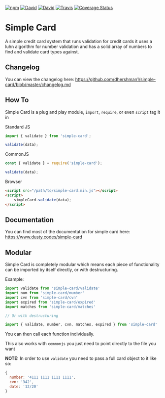 [![npm](https://img.shields.io/npm/v/simple-card.svg?style=flat-square)](https://www.npmjs.com/package/simple-card)
[![David](https://img.shields.io/david/dhershman1/simple-card.svg?style=flat-square)](https://david-dm.org/dhershman1/simple-card)
[![David](https://img.shields.io/david/dev/dhershman1/simple-card.svg?style=flat-square)](https://david-dm.org/dhershman1/simple-card?type=dev)
[![Travis](https://img.shields.io/travis/dhershman1/simple-card.svg?style=flat-square)](https://travis-ci.org/dhershman1/simple-card)
[![Coverage Status](https://img.shields.io/coveralls/github/dhershman1/simple-card.svg?style=flat-square)](https://coveralls.io/github/dhershman1/simple-card?branch=master)

# Simple Card

A simple credit card system that runs validation for credit cards it uses a luhn algorithm for number validation and has a solid array of numbers to find and validate card types against.

## Changelog

You can view the changelog here: https://github.com/dhershman1/simple-card/blob/master/changelog.md

## How To

Simple Card is a plug and play module, `import`, `require`, or even `script` tag it in

Standard JS
```js
import { validate } from 'simple-card';

validate(data);
```

CommonJS
```js
const { validate } = require('simple-card');

validate(data);
```

Browser
```html
<script src="/path/to/simple-card.min.js"></script>
<script>
	simpleCard.validate(data);
</script>
```

## Documentation

You can find most of the documentation for simple card here: https://www.dusty.codes/simple-card

## Modular

Simple Card is completely modular which means each piece of functionality can be imported by itself directly, or with destructuring.

Example:

```js
import validate from 'simple-card/validate'
import num from 'simple-card/number'
import cvn from 'simple-card/cvn'
import expired from 'simple-card/expired'
import matches from 'simple-card/matches'

// Or with destructuring

import { validate, number, cvn, matches, expired } from 'simple-card'
```

You can then call each function individually.

This also works with `commonjs` you just need to point directly to the file you want

**NOTE:** In order to use `validate` you need to pass a full card object to it like so:

```js
{
  number: '4111 1111 1111 1111',
  cvn: '342',
  date: '12/20'
}
```
